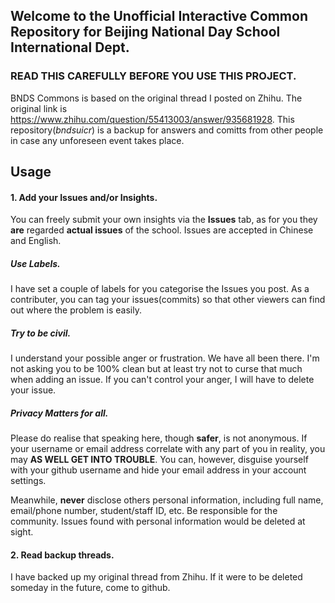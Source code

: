 ## Welcome to the **Unofficial** Interactive Common Repository for Beijing National Day School International Dept.
### READ THIS CAREFULLY BEFORE YOU USE THIS PROJECT.

BNDS Commons is based on the original thread I posted on Zhihu.
The original link is https://www.zhihu.com/question/55413003/answer/935681928.
This repository(*bndsuicr*) is a backup for answers and comitts from other people in case any unforeseen event takes place.


## Usage

#### 1. Add your Issues and/or Insights.

You can freely submit your own insights via the **Issues** tab, as for you they **are** regarded **actual issues** of the school. Issues are accepted in Chinese and English.

##### Use Labels.

I have set a couple of labels for you categorise the Issues you post. As a contributer, you can tag your issues(commits) so that other viewers can find out where the problem is easily.

##### Try to be civil.

I understand your possible anger or frustration. We have all been there. I'm not asking you to be 100% clean but at least try not to curse that much when adding an issue. If you can't control your anger, I will have to delete your issue.

##### Privacy Matters for all.

Please do realise that speaking here, though **safer**, is not anonymous. If your username or email address correlate with any part of you in reality, you may **AS WELL GET INTO TROUBLE**. You can, however, disguise yourself with your github username and hide your email address in your account settings.

Meanwhile, **never** disclose others personal information, including full name, email/phone number, student/staff ID, etc. Be responsible for the community. Issues found with personal information would be deleted at sight.

#### 2. Read backup threads.

I have backed up my original thread from Zhihu. If it were to be deleted someday in the future, come to github.
